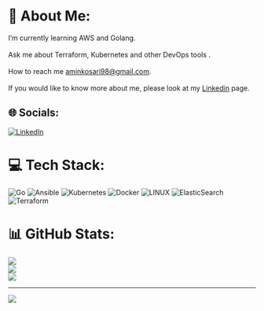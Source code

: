 # 💫 About Me:
I’m currently learning AWS and Golang.<br><br>Ask me about Terraform, Kubernetes and other DevOps tools .<br><br> How to reach me aminkosari98@gmail.com.<br><br>   If you would like to know more about me, please look at my [Linkedin](https://www.linkedin.com/in/amin-kosari) page.


## 🌐 Socials:
[![LinkedIn](https://img.shields.io/badge/LinkedIn-%230077B5.svg?logo=linkedin&logoColor=white)](https://linkedin.com/in/https://www.linkedin.com/in/amin-kosari/) 

# 💻 Tech Stack:
![Go](https://img.shields.io/badge/go-%2300ADD8.svg?style=for-the-badge&logo=go&logoColor=white) ![Ansible](https://img.shields.io/badge/ansible-%231A1918.svg?style=for-the-badge&logo=ansible&logoColor=white) ![Kubernetes](https://img.shields.io/badge/kubernetes-%23326ce5.svg?style=for-the-badge&logo=kubernetes&logoColor=white) ![Docker](https://img.shields.io/badge/docker-%230db7ed.svg?style=for-the-badge&logo=docker&logoColor=white) ![LINUX](https://img.shields.io/badge/Linux-FCC624?style=for-the-badge&logo=linux&logoColor=black) ![ElasticSearch](https://img.shields.io/badge/-ElasticSearch-005571?style=for-the-badge&logo=elasticsearch) ![Terraform](https://img.shields.io/badge/terraform-%235835CC.svg?style=for-the-badge&logo=terraform&logoColor=white)
# 📊 GitHub Stats:
![](https://github-readme-stats.vercel.app/api?username=aminkosariii&theme=dark&hide_border=false&include_all_commits=true&count_private=false)<br/>
![](https://github-readme-streak-stats.herokuapp.com/?user=aminkosariii&theme=dark&hide_border=false)<br/>
![](https://github-readme-stats.vercel.app/api/top-langs/?username=aminkosariii&theme=dark&hide_border=false&include_all_commits=true&count_private=false&layout=compact)

---
[![](https://visitcount.itsvg.in/api?id=aminkosariii&icon=0&color=0)](https://visitcount.itsvg.in)

<!-- Proudly created with GPRM ( https://gprm.itsvg.in ) -->
